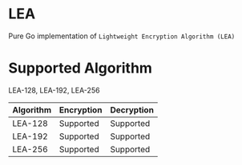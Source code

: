 # LEA

Pure Go implementation of `Lightweight Encryption Algorithm (LEA)`

# Supported Algorithm

LEA-128, LEA-192, LEA-256

| Algorithm | Encryption | Decryption |
|-----------|------------|------------|
|LEA-128|Supported|Supported|
|LEA-192|Supported|Supported|
|LEA-256|Supported|Supported|
